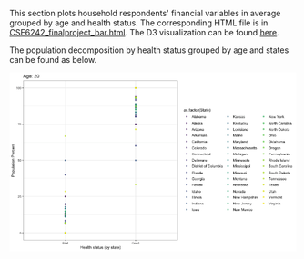 This section plots household respondents' financial variables in average grouped by age and health status.
The corresponding HTML file is in [CSE6242_finalproject_bar.html](https://github.com/shuangke/CSE6242FinalProject/blob/master/CODE/Barplot/CSE6242_finalproject_bar.html). The D3 visualization can be found [here](https://sahil-dhingra.github.io/barplot/).


The population decomposition by health status grouped by age and states can be found as below.

![Alt Text](https://github.com/shuangke/CSE6242FinalProject/blob/master/CODE/Barplot/region_age_health_percent2.gif)
